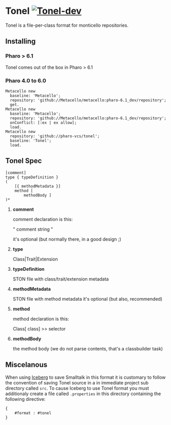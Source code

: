# Tonel [![Tonel-dev](https://github.com/pharo-vcs/tonel/actions/workflows/tonel.yml/badge.svg)](https://github.com/pharo-vcs/tonel/actions/workflows/tonel.yml)


Tonel is a file-per-class format for monticello repositories.

## Installing

### Pharo > 6.1

Tonel comes out of the box in Pharo > 6.1

### Pharo 4.0 to 6.0

```Smalltalk
Metacello new
  baseline: 'Metacello';
  repository: 'github://Metacello/metacello:pharo-6.1_dev/repository';
  get.
Metacello new
  baseline: 'Metacello';
  repository: 'github://Metacello/metacello:pharo-6.1_dev/repository';
  onConflict: [:ex | ex allow];
  load.
Metacello new 
  repository: 'github://pharo-vcs/tonel';
  baseline: 'Tonel';
  load.
```

## Tonel Spec

    [comment]
    type { typeDefinition }
    (
        [{ methodMetadata }]
        method [
            methodBody ] 
    )*


1. **comment**

   comment declaration is this:

    "
    comment string
    "

   it's optional (but normally there, in a good design ;)

1. **type**

   Class|Trait|Extension

1. **typeDefinition**

   STON file with class/trait/extension metadata

1. **methodMetadata**

   STON file with method metadata
   it's optional (but also, recommended)

1. **method**

   method declaration is this: 

    Class[ class] >> selector

1. **methodBody**

   the method body (we do not parse contents, that's a classbuilder task)
   
## Miscelanous

When using [Iceberg](https://github.com/pharo-vcs/iceberg) to save Smalltalk in this format it is customary to follow the convention of saving Tonel source in a in immediate project sub directory called ```src```. To cause Iceberg to use Tonel format you must additionaly create a file called ```.properties``` in this directory containing the following directive:
```
{
	#format : #tonel
}
```
